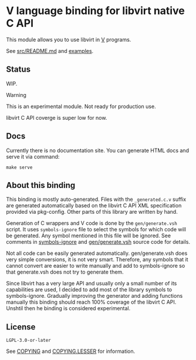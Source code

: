 # V language binding for libvirt native C API

This module allows you to use libvirt in [V](https://vlang.io) programs.

See [src/README.md](src/README.md) and [examples](examples).

## Status

WIP.

> [!WARNING]
> This is an experimental module. Not ready for production use.

libvirt C API coverge is super low for now.

## Docs

Currently there is no documentation site. You can generate HTML docs and serve
it via command:

```
make serve
```

## About this binding

This binding is mostly auto-generated. Files with the `_generated.c.v` suffix
are generated automatically based on the libvirt C API XML specification
provided via pkg-config. Other parts of this library are written by hand.

Generation of C wrappers and V code is done by the `gen/generate.vsh` script.
It uses `symbols-ignore` file to select the symbols for which code will be
generated. Any symbol mentioned in this file will be ignored. See comments in
[symbols-ignore](symbols-ignore) and [gen/generate.vsh](gen/generate.vsh)
source code for details.

Not all code can be easily generated automatically. gen/generate.vsh does very
simple conversions, it is not very smart. Therefore, any symbols that it cannot
convert are easier to write manually and add to symbols-ignore so that
generate.vsh does not try to generate them.

Since libvirt has a very large API and usually only a small number of its
capabilities are used, I decided to add most of the library symbols to
symbols-ignore. Gradually improving the generator and adding functions manually
this binding should reach 100% coverage of the libvirt C API. Unshtil then 
he binding is considered experimental.

## License

`LGPL-3.0-or-later`

See [COPYING](COPYING) and [COPYING.LESSER](COPYING.LESSER) for information.
